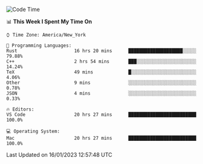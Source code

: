 <!--START_SECTION:waka-->
![Code Time](http://img.shields.io/badge/Code%20Time-52%20hrs%2024%20mins-blue)

📊 **This Week I Spent My Time On** 

```text
⌚︎ Time Zone: America/New_York

💬 Programming Languages: 
Rust                     16 hrs 20 mins      ████████████████████░░░░░   79.88% 
C++                      2 hrs 54 mins       ███░░░░░░░░░░░░░░░░░░░░░░   14.24% 
TeX                      49 mins             █░░░░░░░░░░░░░░░░░░░░░░░░   4.06% 
Other                    9 mins              ░░░░░░░░░░░░░░░░░░░░░░░░░   0.78% 
JSON                     4 mins              ░░░░░░░░░░░░░░░░░░░░░░░░░   0.33%

🔥 Editors: 
VS Code                  20 hrs 27 mins      █████████████████████████   100.0%

💻 Operating System: 
Mac                      20 hrs 27 mins      █████████████████████████   100.0%

```


 Last Updated on 16/01/2023 12:57:48 UTC
<!--END_SECTION:waka-->

